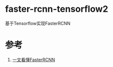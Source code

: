 # faster-rcnn-tensorflow2
基于Tensorflow实现FasterRCNN


# 参考
1. [一文看懂FasterRCNN](https://zhuanlan.zhihu.com/p/31426458)
